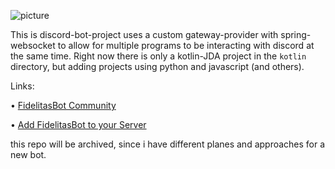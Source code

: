![picture](https://media.discordapp.net/attachments/979110196372713502/1093517438143967342/image.png)

This is discord-bot-project uses a custom gateway-provider with spring-websocket to allow for multiple programs to be interacting with discord at the same time.
Right now there is only a kotlin-JDA project in the `kotlin` directory, but adding projects using python and javascript (and others).

Links:
 
 • [FidelitasBot Community](https://discord.gg/EcbnGTSMZZ)
 
 • [Add FidelitasBot to your Server](https://discord.com/api/oauth2/authorize?client_id=1000390823273304066&permissions=8&scope=bot)

this repo will be archived, since i have different planes and approaches for a new bot.
